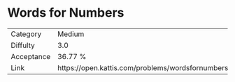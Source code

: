 # Words for Numbers

<table>
    <tr>
        <td>Category</td>
        <td>Medium</td>
    </tr>
    <tr>
        <td>Diffulty</td>
        <td>3.0</td>
    </tr>
    <tr>
        <td>Acceptance</td>
        <td>36.77 %</td>
    </tr>
    <tr>
        <td>Link</td>
        <td>https://open.kattis.com/problems/wordsfornumbers</td>
    </tr>
</table>